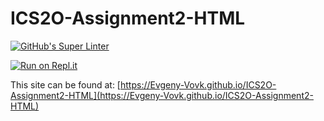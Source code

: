 # ICS2O-Assignment2-HTML

[![GitHub's Super Linter](https://github.com/Evgeny-Vovk/ICS2O-Assignment2-HTML/workflows/GitHub's%20Super%20Linter/badge.svg)](https://github.com/Evgeny-Vovk/ICS2O-Assignment2-HTML/actions)

[![Run on Repl.it](https://repl.it/badge/github/Evgeny-Vovk/ICS2O-Assignment2-HTML)](https://repl.it/github/Evgeny-Vovk/ICS2O-Assignment2-HTML)

This site can be found at: [https://Evgeny-Vovk.github.io/ICS2O-Assignment2-HTML](https://Evgeny-Vovk.github.io/ICS2O-Assignment2-HTML)
